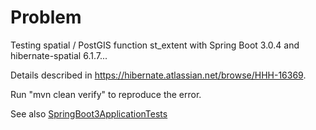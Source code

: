 # Problem
Testing spatial / PostGIS function st_extent with Spring Boot 3.0.4 and hibernate-spatial 6.1.7...

Details described in https://hibernate.atlassian.net/browse/HHH-16369.

Run "mvn clean verify" to reproduce the error.

See also [SpringBoot3ApplicationTests](src/test/java/springboot3/SpringBoot3ApplicationTests.java)



